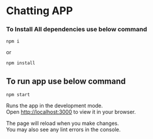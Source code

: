 # Chatting APP

### To Install All dependencies use below command

```
npm i
```
or
```
npm install
```

## To run app use below command

```
npm start
```

Runs the app in the development mode.\
Open [http://localhost:3000](http://localhost:3000) to view it in your browser.

The page will reload when you make changes.\
You may also see any lint errors in the console.
